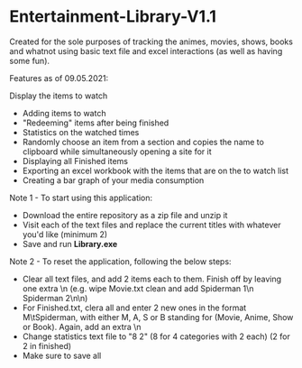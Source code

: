 # Entertainment-Library-V1.1
Created for the sole purposes of tracking the animes, movies, shows, books and whatnot using basic text file and excel interactions (as well as having some fun).

Features as of 09.05.2021:

Display the items to watch
- Adding items to watch
- "Redeeming" items after being finished
- Statistics on the watched times
- Randomly choose an item from a section and copies the name to clipboard while simultaneously opening a site for it
- Displaying all Finished items
- Exporting an excel workbook with the items that are on the to watch list
- Creating a bar graph of your media consumption

Note 1 - To start using this application:
- Download the entire repository as a zip file and unzip it
- Visit each of the text files and replace the current titles with whatever you'd like (minimum 2)
- Save and run **Library.exe**

Note 2 - To reset the application, following the below steps:
- Clear all text files, and add 2 items each to them. Finish off by leaving one extra \n (e.g. wipe Movie.txt clean and add Spiderman 1\n Spiderman 2\n\n)
- For Finished.txt, clera all and enter 2 new ones in the format M\tSpiderman, with either M, A, S or B standing for (Movie, Anime, Show or Book). Again, add an extra \n
- Change statistics text file to "8 2" (8 for 4 categories with 2 each) (2 for 2 in finished)
- Make sure to save all
